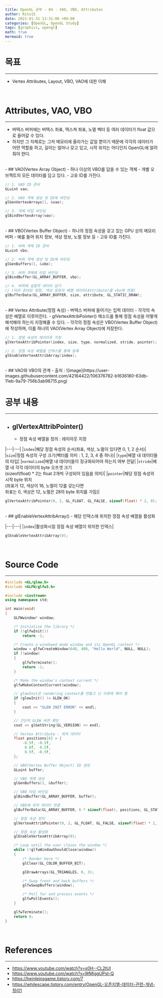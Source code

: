 ```yaml
---
title: OpenGL 공부 - 04 - VAO, VBO, Attributes
author: Rito15
date: 2021-01-31 13:31:00 +09:00
categories: [OpenGL, OpenGL Study]
tags: [graphics, opengl]
math: true
mermaid: true
---
```


# 목표
---
- Vertex Attributes, Layout, VBO, VAO에 대한 이해

<br>

# Attributes, VAO, VBO
---
- 버텍스 버퍼에는 버텍스 좌표, 텍스쳐 좌표, 노멀 벡터 등 여러 데이터가 float 값으로 들어갈 수 있다.
- 하지만 그 자체로는 그저 메모리에 올라가는 값일 뿐이기 때문에 각각의 데이터가 어떤 역할을 하고, 길이는 얼마나 갖고 있고, 시작 위치는 어디인지 OpenGL에 알려줘야 한다.

<br>
- ## VAO(Vertex Array Object)
  - 하나 이상의 VBO를 담을 수 있는 객체
  - 개별 오브젝트의 모든 데이터를 담고 있다.
  - 고유 ID를 가진다.

```cpp
// 1. VAO ID 준비
GLuint vao;

// 2. VAO 객체 생성 및 ID에 바인딩
glGenVertexArrays(1, &vao);

// 3. 객체 타입 바인딩
glBindVertexArray(vao);
```

<br>
- ## VBO(Vertex Buffer Object)
  - 하나의 정점 속성을 갖고 있는 GPU 상의 메모리 버퍼
  - 예를 들어 위치 정보, 색상 정보, 노멀 정보 등
  - 고유 ID를 가진다.

```cpp
// 1. 버퍼 객체 ID 준비
GLuint vbo;

// 2. 버퍼 객체 생성 및 ID에 바인딩
glGenBuffers(1, &vbo);

// 3. 버퍼 객체에 타입 바인딩
glBindBuffer(GL_ARRAY_BUFFER, vbo);

// 4. 버퍼에 실질적 데이터 담기
// (미리 준비된 정점, 색상 등등의 배열 데이터(Attribute)를 vbo에 연결)
glBufferData(GL_ARRAY_BUFFER, size, attribute, GL_STATIC_DRAW);
```

<br>
- ## Vertex Attribute(정점 속성)
  - 버텍스 버퍼에 들어가는 입력 데이터
  - 각각의 속성은 배열로 이루어진다.
  - glVertexAttribPointer() 메소드를 통해 정점 속성을 어떻게 해석해야 하는지 지정해줄 수 있다.
  - 각각의 정점 속성은 VBO(Vertex Buffer Object)에 작성하며, 이를 하나의 VAO(Vertex Array Object)에 저장한다.

```cpp
// 1. 정점 속성의 레이아웃 지정
glVertexAttribPointer(index, size, type, normalized, stride, pointer);

// 2. 정점 속성 배열을 인덱스를 통해 등록
glEnableVertexAttribArray(index);
```

<br>
- ## VAO와 VBO의 관계
  - 출처 : <https://www.youtube.com/watch?v=WMiggUPst-Q>
![image](https://user-images.githubusercontent.com/42164422/106376782-b1636180-63db-11eb-9a79-756b3ab98715.png)

<br>

# 공부 내용
---

- ## glVertexAttribPointer()
  - 정점 속성 배열을 정의 : 레이아웃 지정

|---|---|
|`index`|해당 정점 속성의 순서(좌표, 색상, 노멀이 있다면 0, 1, 2 순서)|
|`size`|정점 속성의 구성 크기(벡터를 의미 : 1, 2, 3, 4 중 하나)|
|`type`|배열 내 데이터들의 타입|
|`normalized`|배열 내 데이터들이 정규화되어야 하는지 여부 전달|
|`stride`|배열 내 각각 데이터의 byte 오프셋 크기<br>(sizeof(float) * 2는 float 2개씩 구성되어 있음을 의미)|
|`pointer`|해당 정점 속성의 시작 byte 위치<br>(좌표가 12, 색상이 16, 노멀이 12를 갖는다면<br>좌표는 0, 색상은 12, 노멀은 28의 byte 위치를 가짐)|

```cpp
glVertexAttribPointer(0, 2, GL_FLOAT, GL_FALSE, sizeof(float) * 2, 0);
```

<br>
- ## glEnableVertexAttribArray()
  - 해당 인덱스에 위치한 정점 속성 배열을 활성화

|---|---|
|`index`|활성화시킬 정점 속성 배열이 위치한 인덱스|

```cpp
glEnableVertexAttribArray(0);
```

<br>

# Source Code
---
```cpp
#include <GL/glew.h>
#include <GLFW/glfw3.h>

#include <iostream>
using namespace std;

int main(void)
{
    GLFWwindow* window;

    /* Initialize the library */
    if (!glfwInit())
        return -1;

    /* Create a windowed mode window and its OpenGL context */
    window = glfwCreateWindow(640, 480, "Hello World", NULL, NULL);
    if (!window)
    {
        glfwTerminate();
        return -1;
    }

    /* Make the window's context current */
    glfwMakeContextCurrent(window);

    // glewInit은 rendering context를 만들고 난 이후에 해야 함
    if (glewInit() != GLEW_OK)
    {
        cout << "GLEW INIT ERROR" << endl;
    }

    // 간단히 GLEW 버전 확인
    cout << glGetString(GL_VERSION) << endl;

    // Vertex Attribute : 위치 데이터
    float positions[6] = {
        -0.5f, -0.5f,
         0.0f,  0.5f,
         0.5f, -0.5f,
    };

    // VBO(Vertex Buffer Object) ID 생성
    GLuint buffer;

    // VBO 객체 생성
    glGenBuffers(1, &buffer);

    // VBO 타입 바인딩
    glBindBuffer(GL_ARRAY_BUFFER, buffer);

    // VBO에 위치 데이터 연결
    glBufferData(GL_ARRAY_BUFFER, 6 * sizeof(float), positions, GL_STATIC_DRAW);

    // 정점 속성 정의
    glVertexAttribPointer(0, 2, GL_FLOAT, GL_FALSE, sizeof(float) * 2, 0);

    // 정점 속성 활성화
    glEnableVertexAttribArray(0);

    /* Loop until the user closes the window */
    while (!glfwWindowShouldClose(window))
    {
        /* Render here */
        glClear(GL_COLOR_BUFFER_BIT);

        glDrawArrays(GL_TRIANGLES, 0, 3);

        /* Swap front and back buffers */
        glfwSwapBuffers(window);

        /* Poll for and process events */
        glfwPollEvents();
    }

    glfwTerminate();
    return 0;
}
```

<br>

# References
---
- <https://www.youtube.com/watch?v=x0H--CL2tUI>
- <https://www.youtube.com/watch?v=WMiggUPst-Q>
- <https://heinleinsgame.tistory.com/7>
- <https://whilescape.tistory.com/entry/OpenGL-오픈지엘-데이터-관련-개념-정리1>
